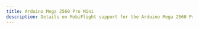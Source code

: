 ```yaml
---
title: Arduino Mega 2560 Pro Mini
description: Details on MobiFlight support for the Arduino Mega 2560 Pro Mini
---
```

